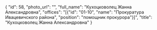 {
    "id": 58,
    "photo_url": "",
    "full_name": "Кухоцковолец Жанна Александровна",
    "offices": "[{\"id\": \"01-10\", \"name\": \"Прокуратура Ивацевичского района\", \"position\": \"помощник прокурора\"}]",
    "title": "Кухоцковолец Жанна Александровна"
}